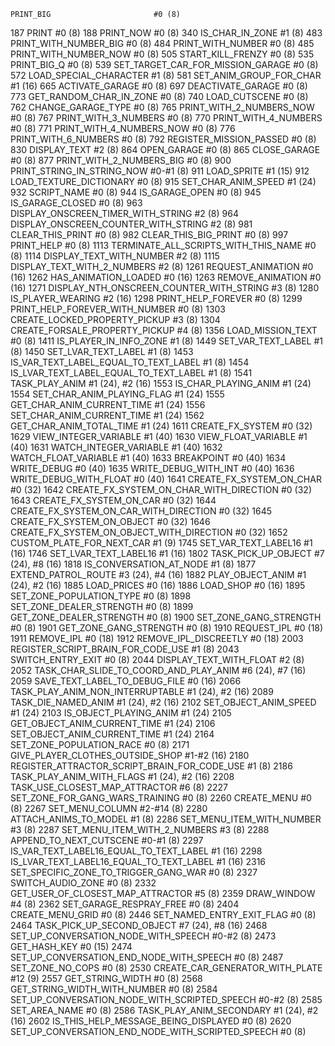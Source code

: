 	PRINT_BIG						#0 (8)
187	PRINT							#0 (8)
188	PRINT_NOW						#0 (8)
340	IS_CHAR_IN_ZONE						#1 (8)
483	PRINT_WITH_NUMBER_BIG					#0 (8)
484	PRINT_WITH_NUMBER					#0 (8)
485	PRINT_WITH_NUMBER_NOW					#0 (8)
505	START_KILL_FRENZY					#0 (8)
535	PRINT_BIG_Q						#0 (8)
539	SET_TARGET_CAR_FOR_MISSION_GARAGE			#0 (8)
572	LOAD_SPECIAL_CHARACTER					#1 (8)
581	SET_ANIM_GROUP_FOR_CHAR					#1 (16)
665	ACTIVATE_GARAGE						#0 (8)
697	DEACTIVATE_GARAGE					#0 (8)
773	GET_RANDOM_CHAR_IN_ZONE					#0 (8)
740	LOAD_CUTSCENE						#0 (8)
762	CHANGE_GARAGE_TYPE					#0 (8)
765	PRINT_WITH_2_NUMBERS_NOW				#0 (8)
767	PRINT_WITH_3_NUMBERS					#0 (8)
770	PRINT_WITH_4_NUMBERS					#0 (8)
771	PRINT_WITH_4_NUMBERS_NOW				#0 (8)
776	PRINT_WITH_6_NUMBERS					#0 (8)
792	REGISTER_MISSION_PASSED					#0 (8)
830	DISPLAY_TEXT						#2 (8)
864	OPEN_GARAGE						#0 (8)
865	CLOSE_GARAGE						#0 (8)
877	PRINT_WITH_2_NUMBERS_BIG				#0 (8)
900	PRINT_STRING_IN_STRING_NOW				#0-#1 (8)
911	LOAD_SPRITE						#1 (15)
912	LOAD_TEXTURE_DICTIONARY					#0 (8)
915	SET_CHAR_ANIM_SPEED					#1 (24)
932	SCRIPT_NAME						#0 (8)
944	IS_GARAGE_OPEN						#0 (8)
945	IS_GARAGE_CLOSED					#0 (8)
963	DISPLAY_ONSCREEN_TIMER_WITH_STRING			#2 (8)
964	DISPLAY_ONSCREEN_COUNTER_WITH_STRING			#2 (8)
981	CLEAR_THIS_PRINT					#0 (8)
982	CLEAR_THIS_BIG_PRINT					#0 (8)
997	PRINT_HELP						#0 (8)
1113	TERMINATE_ALL_SCRIPTS_WITH_THIS_NAME			#0 (8)
1114	DISPLAY_TEXT_WITH_NUMBER				#2 (8)
1115	DISPLAY_TEXT_WITH_2_NUMBERS				#2 (8)
1261	REQUEST_ANIMATION					#0 (16)
1262	HAS_ANIMATION_LOADED					#0 (16)
1263	REMOVE_ANIMATION					#0 (16)
1271	DISPLAY_NTH_ONSCREEN_COUNTER_WITH_STRING		#3 (8)
1280	IS_PLAYER_WEARING					#2 (16)
1298	PRINT_HELP_FOREVER					#0 (8)
1299	PRINT_HELP_FOREVER_WITH_NUMBER				#0 (8)
1303	CREATE_LOCKED_PROPERTY_PICKUP				#3 (8)
1304	CREATE_FORSALE_PROPERTY_PICKUP				#4 (8)
1356	LOAD_MISSION_TEXT					#0 (8)
1411	IS_PLAYER_IN_INFO_ZONE					#1 (8)
1449	SET_VAR_TEXT_LABEL					#1 (8)
1450	SET_LVAR_TEXT_LABEL					#1 (8)
1453	IS_VAR_TEXT_LABEL_EQUAL_TO_TEXT_LABEL			#1 (8)
1454	IS_LVAR_TEXT_LABEL_EQUAL_TO_TEXT_LABEL			#1 (8)
1541	TASK_PLAY_ANIM						#1 (24), #2 (16)
1553	IS_CHAR_PLAYING_ANIM					#1 (24)
1554	SET_CHAR_ANIM_PLAYING_FLAG				#1 (24)
1555	GET_CHAR_ANIM_CURRENT_TIME				#1 (24)
1556	SET_CHAR_ANIM_CURRENT_TIME				#1 (24)
1562	GET_CHAR_ANIM_TOTAL_TIME				#1 (24)
1611	CREATE_FX_SYSTEM					#0 (32)
1629	VIEW_INTEGER_VARIABLE					#1 (40)
1630	VIEW_FLOAT_VARIABLE					#1 (40)
1631	WATCH_INTEGER_VARIABLE					#1 (40)
1632	WATCH_FLOAT_VARIABLE					#1 (40)
1633	BREAKPOINT						#0 (40)
1634	WRITE_DEBUG						#0 (40)
1635	WRITE_DEBUG_WITH_INT					#0 (40)
1636	WRITE_DEBUG_WITH_FLOAT					#0 (40)
1641	CREATE_FX_SYSTEM_ON_CHAR				#0 (32)
1642	CREATE_FX_SYSTEM_ON_CHAR_WITH_DIRECTION			#0 (32)
1643	CREATE_FX_SYSTEM_ON_CAR					#0 (32)
1644	CREATE_FX_SYSTEM_ON_CAR_WITH_DIRECTION			#0 (32)
1645	CREATE_FX_SYSTEM_ON_OBJECT				#0 (32)
1646	CREATE_FX_SYSTEM_ON_OBJECT_WITH_DIRECTION		#0 (32)
1652	CUSTOM_PLATE_FOR_NEXT_CAR				#1 (9)
1745	SET_VAR_TEXT_LABEL16					#1 (16)
1746	SET_LVAR_TEXT_LABEL16					#1 (16)
1802	TASK_PICK_UP_OBJECT					#7 (24), #8 (16)
1818	IS_CONVERSATION_AT_NODE					#1 (8)
1877	EXTEND_PATROL_ROUTE					#3 (24), #4 (16)
1882	PLAY_OBJECT_ANIM					#1 (24), #2 (16)
1885	LOAD_PRICES						#0 (16)
1886	LOAD_SHOP						#0 (16)
1895	SET_ZONE_POPULATION_TYPE				#0 (8)
1898	SET_ZONE_DEALER_STRENGTH				#0 (8)
1899	GET_ZONE_DEALER_STRENGTH				#0 (8)
1900	SET_ZONE_GANG_STRENGTH					#0 (8)
1901	GET_ZONE_GANG_STRENGTH					#0 (8)
1910	REQUEST_IPL						#0 (18)
1911	REMOVE_IPL						#0 (18)
1912	REMOVE_IPL_DISCREETLY					#0 (18)
2003	REGISTER_SCRIPT_BRAIN_FOR_CODE_USE			#1 (8)
2043	SWITCH_ENTRY_EXIT					#0 (8)
2044	DISPLAY_TEXT_WITH_FLOAT					#2 (8)
2052	TASK_CHAR_SLIDE_TO_COORD_AND_PLAY_ANIM			#6 (24), #7 (16)
2059	SAVE_TEXT_LABEL_TO_DEBUG_FILE				#0 (16)
2066	TASK_PLAY_ANIM_NON_INTERRUPTABLE			#1 (24), #2 (16)
2089	TASK_DIE_NAMED_ANIM					#1 (24), #2 (16)
2102	SET_OBJECT_ANIM_SPEED					#1 (24)
2103	IS_OBJECT_PLAYING_ANIM					#1 (24)
2105	GET_OBJECT_ANIM_CURRENT_TIME				#1 (24)
2106	SET_OBJECT_ANIM_CURRENT_TIME				#1 (24)
2164	SET_ZONE_POPULATION_RACE				#0 (8)
2171	GIVE_PLAYER_CLOTHES_OUTSIDE_SHOP			#1-#2 (16)
2180	REGISTER_ATTRACTOR_SCRIPT_BRAIN_FOR_CODE_USE		#1 (8)
2186	TASK_PLAY_ANIM_WITH_FLAGS				#1 (24), #2 (16)
2208	TASK_USE_CLOSEST_MAP_ATTRACTOR				#6 (8)
2227	SET_ZONE_FOR_GANG_WARS_TRAINING				#0 (8)
2260	CREATE_MENU						#0 (8)
2267	SET_MENU_COLUMN						#2-#14 (8)
2280	ATTACH_ANIMS_TO_MODEL					#1 (8)
2286	SET_MENU_ITEM_WITH_NUMBER				#3 (8)
2287	SET_MENU_ITEM_WITH_2_NUMBERS				#3 (8)
2288	APPEND_TO_NEXT_CUTSCENE					#0-#1 (8)
2297	IS_VAR_TEXT_LABEL16_EQUAL_TO_TEXT_LABEL			#1 (16)
2298	IS_LVAR_TEXT_LABEL16_EQUAL_TO_TEXT_LABEL		#1 (16)
2316	SET_SPECIFIC_ZONE_TO_TRIGGER_GANG_WAR			#0 (8)
2327	SWITCH_AUDIO_ZONE					#0 (8)
2332	GET_USER_OF_CLOSEST_MAP_ATTRACTOR			#5 (8)
2359	DRAW_WINDOW						#4 (8)
2362	SET_GARAGE_RESPRAY_FREE					#0 (8)
2404	CREATE_MENU_GRID					#0 (8)
2446	SET_NAMED_ENTRY_EXIT_FLAG				#0 (8)
2464	TASK_PICK_UP_SECOND_OBJECT				#7 (24), #8 (16)
2468	SET_UP_CONVERSATION_NODE_WITH_SPEECH			#0-#2 (8)
2473	GET_HASH_KEY						#0 (15)
2474	SET_UP_CONVERSATION_END_NODE_WITH_SPEECH		#0 (8)
2487	SET_ZONE_NO_COPS					#0 (8)
2530	CREATE_CAR_GENERATOR_WITH_PLATE				#12 (9)
2557	GET_STRING_WIDTH					#0 (8)
2568	GET_STRING_WIDTH_WITH_NUMBER				#0 (8)
2584	SET_UP_CONVERSATION_NODE_WITH_SCRIPTED_SPEECH		#0-#2 (8)
2585	SET_AREA_NAME						#0 (8)
2586	TASK_PLAY_ANIM_SECONDARY				#1 (24), #2 (16)
2602	IS_THIS_HELP_MESSAGE_BEING_DISPLAYED			#0 (8)
2620	SET_UP_CONVERSATION_END_NODE_WITH_SCRIPTED_SPEECH	#0 (8)
